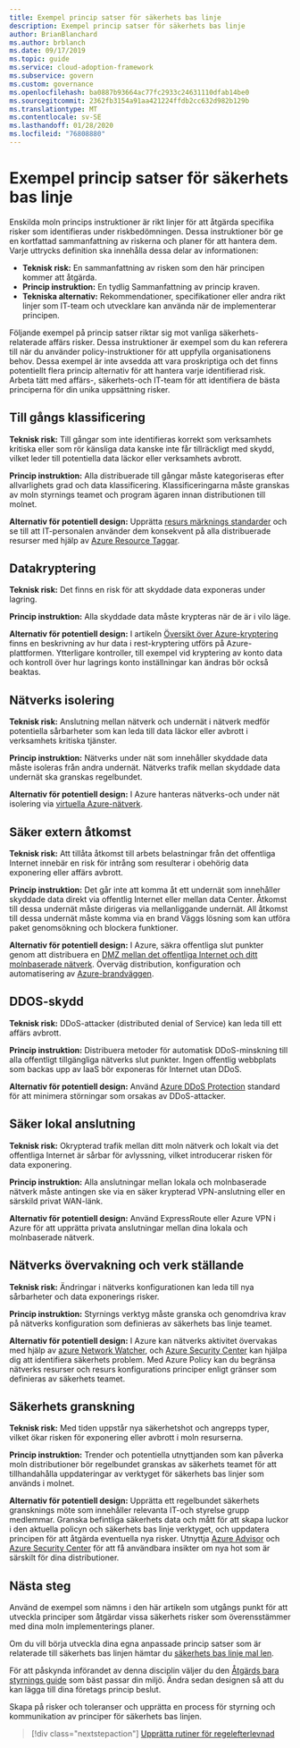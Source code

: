 ```yaml
---
title: Exempel princip satser för säkerhets bas linje
description: Exempel princip satser för säkerhets bas linje
author: BrianBlanchard
ms.author: brblanch
ms.date: 09/17/2019
ms.topic: guide
ms.service: cloud-adoption-framework
ms.subservice: govern
ms.custom: governance
ms.openlocfilehash: ba0887b93664ac77fc2933c24631110dfab14be0
ms.sourcegitcommit: 2362fb3154a91aa421224ffdb2cc632d982b129b
ms.translationtype: MT
ms.contentlocale: sv-SE
ms.lasthandoff: 01/28/2020
ms.locfileid: "76808880"
---
```

# <a name="security-baseline-sample-policy-statements"></a>Exempel princip satser för säkerhets bas linje

Enskilda moln princips instruktioner är rikt linjer för att åtgärda specifika risker som identifieras under riskbedömningen. Dessa instruktioner bör ge en kortfattad sammanfattning av riskerna och planer för att hantera dem. Varje uttrycks definition ska innehålla dessa delar av informationen:

- **Teknisk risk:** En sammanfattning av risken som den här principen kommer att åtgärda.
- **Princip instruktion:** En tydlig Sammanfattning av princip kraven.
- **Tekniska alternativ:** Rekommendationer, specifikationer eller andra rikt linjer som IT-team och utvecklare kan använda när de implementerar principen.

Följande exempel på princip satser riktar sig mot vanliga säkerhets-relaterade affärs risker. Dessa instruktioner är exempel som du kan referera till när du använder policy-instruktioner för att uppfylla organisationens behov. Dessa exempel är inte avsedda att vara proskriptiga och det finns potentiellt flera princip alternativ för att hantera varje identifierad risk. Arbeta tätt med affärs-, säkerhets-och IT-team för att identifiera de bästa principerna för din unika uppsättning risker.

## <a name="asset-classification"></a>Till gångs klassificering

**Teknisk risk:** Till gångar som inte identifieras korrekt som verksamhets kritiska eller som rör känsliga data kanske inte får tillräckligt med skydd, vilket leder till potentiella data läckor eller verksamhets avbrott.

**Princip instruktion:** Alla distribuerade till gångar måste kategoriseras efter allvarlighets grad och data klassificering. Klassificeringarna måste granskas av moln styrnings teamet och program ägaren innan distributionen till molnet.

**Alternativ för potentiell design:** Upprätta [resurs märknings standarder](../../decision-guides/resource-tagging/index.md) och se till att IT-personalen använder dem konsekvent på alla distribuerade resurser med hjälp av [Azure Resource Taggar](https://docs.microsoft.com/azure/azure-resource-manager/resource-group-using-tags).

## <a name="data-encryption"></a>Datakryptering

**Teknisk risk:** Det finns en risk för att skyddade data exponeras under lagring.

**Princip instruktion:** Alla skyddade data måste krypteras när de är i vilo läge.

**Alternativ för potentiell design:** I artikeln [Översikt över Azure-kryptering](https://docs.microsoft.com/azure/security/security-azure-encryption-overview) finns en beskrivning av hur data i rest-kryptering utförs på Azure-plattformen. Ytterligare kontroller, till exempel vid kryptering av konto data och kontroll över hur lagrings konto inställningar kan ändras bör också beaktas.

## <a name="network-isolation"></a>Nätverks isolering

**Teknisk risk:** Anslutning mellan nätverk och undernät i nätverk medför potentiella sårbarheter som kan leda till data läckor eller avbrott i verksamhets kritiska tjänster.

**Princip instruktion:** Nätverks under nät som innehåller skyddade data måste isoleras från andra undernät. Nätverks trafik mellan skyddade data undernät ska granskas regelbundet.

**Alternativ för potentiell design:** I Azure hanteras nätverks-och under nät isolering via [virtuella Azure-nätverk](https://docs.microsoft.com/azure/virtual-network/virtual-networks-overview).

## <a name="secure-external-access"></a>Säker extern åtkomst

**Teknisk risk:** Att tillåta åtkomst till arbets belastningar från det offentliga Internet innebär en risk för intrång som resulterar i obehörig data exponering eller affärs avbrott.

**Princip instruktion:** Det går inte att komma åt ett undernät som innehåller skyddade data direkt via offentlig Internet eller mellan data Center. Åtkomst till dessa undernät måste dirigeras via mellanliggande undernät. All åtkomst till dessa undernät måste komma via en brand Väggs lösning som kan utföra paket genomsökning och blockera funktioner.

**Alternativ för potentiell design:** I Azure, säkra offentliga slut punkter genom att distribuera en [DMZ mellan det offentliga Internet och ditt molnbaserade nätverk](https://docs.microsoft.com/azure/architecture/reference-architectures/dmz/secure-vnet-dmz?toc=https://docs.microsoft.com/azure/cloud-adoption-framework/toc.json&bc=https://docs.microsoft.com/azure/cloud-adoption-framework/_bread/toc.json). Överväg distribution, konfiguration och automatisering av [Azure-brandväggen](https://docs.microsoft.com/azure/firewall).

## <a name="ddos-protection"></a>DDOS-skydd

**Teknisk risk:** DDoS-attacker (distributed denial of Service) kan leda till ett affärs avbrott.

**Princip instruktion:** Distribuera metoder för automatisk DDoS-minskning till alla offentligt tillgängliga nätverks slut punkter. Ingen offentlig webbplats som backas upp av IaaS bör exponeras för Internet utan DDoS.

**Alternativ för potentiell design:** Använd [Azure DDoS Protection](https://docs.microsoft.com/azure/virtual-network/ddos-protection-overview) standard för att minimera störningar som orsakas av DDoS-attacker.

## <a name="secure-on-premises-connectivity"></a>Säker lokal anslutning

**Teknisk risk:** Okrypterad trafik mellan ditt moln nätverk och lokalt via det offentliga Internet är sårbar för avlyssning, vilket introducerar risken för data exponering.

**Princip instruktion:** Alla anslutningar mellan lokala och molnbaserade nätverk måste antingen ske via en säker krypterad VPN-anslutning eller en särskild privat WAN-länk.

**Alternativ för potentiell design:** Använd ExpressRoute eller Azure VPN i Azure för att upprätta privata anslutningar mellan dina lokala och molnbaserade nätverk.

## <a name="network-monitoring-and-enforcement"></a>Nätverks övervakning och verk ställande

**Teknisk risk:** Ändringar i nätverks konfigurationen kan leda till nya sårbarheter och data exponerings risker.

**Princip instruktion:** Styrnings verktyg måste granska och genomdriva krav på nätverks konfiguration som definieras av säkerhets bas linje teamet.

**Alternativ för potentiell design:** I Azure kan nätverks aktivitet övervakas med hjälp av [azure Network Watcher](https://docs.microsoft.com/azure/network-watcher/network-watcher-monitoring-overview), och [Azure Security Center](https://docs.microsoft.com/azure/security-center/security-center-network-recommendations) kan hjälpa dig att identifiera säkerhets problem. Med Azure Policy kan du begränsa nätverks resurser och resurs konfigurations principer enligt gränser som definieras av säkerhets teamet.

## <a name="security-review"></a>Säkerhets granskning

**Teknisk risk:** Med tiden uppstår nya säkerhetshot och angrepps typer, vilket ökar risken för exponering eller avbrott i moln resurserna.

**Princip instruktion:** Trender och potentiella utnyttjanden som kan påverka moln distributioner bör regelbundet granskas av säkerhets teamet för att tillhandahålla uppdateringar av verktyget för säkerhets bas linjer som används i molnet.

**Alternativ för potentiell design:** Upprätta ett regelbundet säkerhets gransknings möte som innehåller relevanta IT-och styrelse grupp medlemmar. Granska befintliga säkerhets data och mått för att skapa luckor i den aktuella policyn och säkerhets bas linje verktyget, och uppdatera principen för att åtgärda eventuella nya risker. Utnyttja [Azure Advisor](https://docs.microsoft.com/azure/advisor/advisor-overview) och [Azure Security Center](https://docs.microsoft.com/azure/security-center/security-center-intro) för att få användbara insikter om nya hot som är särskilt för dina distributioner.

## <a name="next-steps"></a>Nästa steg

Använd de exempel som nämns i den här artikeln som utgångs punkt för att utveckla principer som åtgärdar vissa säkerhets risker som överensstämmer med dina moln implementerings planer.

Om du vill börja utveckla dina egna anpassade princip satser som är relaterade till säkerhets bas linjen hämtar du [säkerhets bas linje mal len](./template.md).

För att påskynda införandet av denna disciplin väljer du den [Åtgärds bara styrnings guide](../guides/index.md) som bäst passar din miljö. Ändra sedan designen så att du kan lägga till dina företags princip beslut.

Skapa på risker och toleranser och upprätta en process för styrning och kommunikation av principer för säkerhets bas linjen.

> [!div class="nextstepaction"]
> [Upprätta rutiner för regelefterlevnad](./compliance-processes.md)
